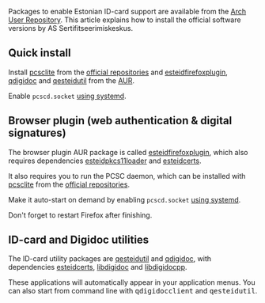 Packages to enable Estonian ID-card support are available from the [Arch User Repository](/index.php/Arch_User_Repository "Arch User Repository"). This article explains how to install the official software versions by AS Sertifitseerimiskeskus.

## Quick install

Install [pcsclite](https://www.archlinux.org/packages/?name=pcsclite) from the [official repositories](/index.php/Official_repositories "Official repositories") and [esteidfirefoxplugin](https://aur.archlinux.org/packages/esteidfirefoxplugin/), [qdigidoc](https://aur.archlinux.org/packages/qdigidoc/) and [qesteidutil](https://aur.archlinux.org/packages/qesteidutil/) from the [AUR](/index.php/AUR "AUR").

Enable `pcscd.socket` [using systemd](/index.php/Systemd#Using_units "Systemd").

## Browser plugin (web authentication & digital signatures)

The browser plugin AUR package is called [esteidfirefoxplugin](https://aur.archlinux.org/packages/esteidfirefoxplugin/), which also requires dependencies [esteidpkcs11loader](https://aur.archlinux.org/packages/esteidpkcs11loader/) and [esteidcerts](https://aur.archlinux.org/packages/esteidcerts/).

It also requires you to run the PCSC daemon, which can be installed with [pcsclite](https://www.archlinux.org/packages/?name=pcsclite) from the [official repositories](/index.php/Official_repositories "Official repositories").

Make it auto-start on demand by enabling `pcscd.socket` [using systemd](/index.php/Systemd#Using_units "Systemd").

Don't forget to restart Firefox after finishing.

## ID-card and Digidoc utilities

The ID-card utility packages are [qesteidutil](https://aur.archlinux.org/packages/qesteidutil/) and [qdigidoc](https://aur.archlinux.org/packages/qdigidoc/), with dependencies [esteidcerts](https://aur.archlinux.org/packages/esteidcerts/), [libdigidoc](https://aur.archlinux.org/packages/libdigidoc/) and [libdigidocpp](https://aur.archlinux.org/packages/libdigidocpp/).

These applications will automatically appear in your application menus. You can also start from command line with <tt>qdigidocclient</tt> and <tt>qesteidutil</tt>.
